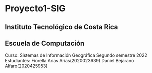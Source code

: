# Proyecto1-SIG
## Instituto Tecnológico de Costa Rica
## Escuela de Computación
Curso: Sistemas de Información Geográfica
Segundo semestre 2022
Estudiantes:
Fiorella Arias Arias(2020023639)
Daniel Bejarano Alfaro(2020425953)


